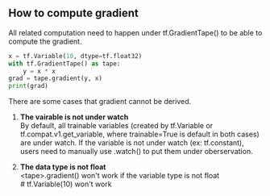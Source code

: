## How to compute gradient
All related computation need to happen under tf.GradientTape() to be able to compute the gradient.

``` python 
x = tf.Variable(10, dtype=tf.float32) 
with tf.GradientTape() as tape:
    y = x * x
grad = tape.gradient(y, x)
print(grad)
```

There are some cases that gradient cannot be derived.
1. **The vairable is not under watch** </br>
  By default, all trainable variables (created by tf.Variable or tf.compat.v1.get_variable, where trainable=True is default in both cases) are under watch.
  If the variable is not under watch (ex: tf.constant), users need to manually use <GradineTape>.watch(<variable>) to put them under oberservation. 
  
2. **The data type is not float**  </br>
  \<tape>.gradient() won't work if the variable type is not float </br>
  \# tf.Variable(10)  won't work
